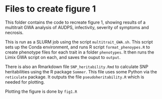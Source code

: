 # Files to create figure 1

This folder contains the code to recreate figure 1, showing results of a multitrait GWA analysis of AUDPS, infectivity, severity of symptoms and necrosis.

This is run as a SLURM job using the script `multitrait_GWA.sh`. This script sets up the Conda environment, and runs R script `format_phenoypes.R` to create phenotype files for each trait in a folder `phenotypes`. It then runs the Limix GWA script on each, and saves the ouput to `output`.

There is also an Rmarkdown file `SNP_heritability.Rmd` to calculate SNP heritabilities using the R package `Sommer`. This file uses some Python via the `reticulate` package. It outputs the file `pseudoheritability.R` which is needed for plotting.

Plotting the figure is done by `fig1.R`
